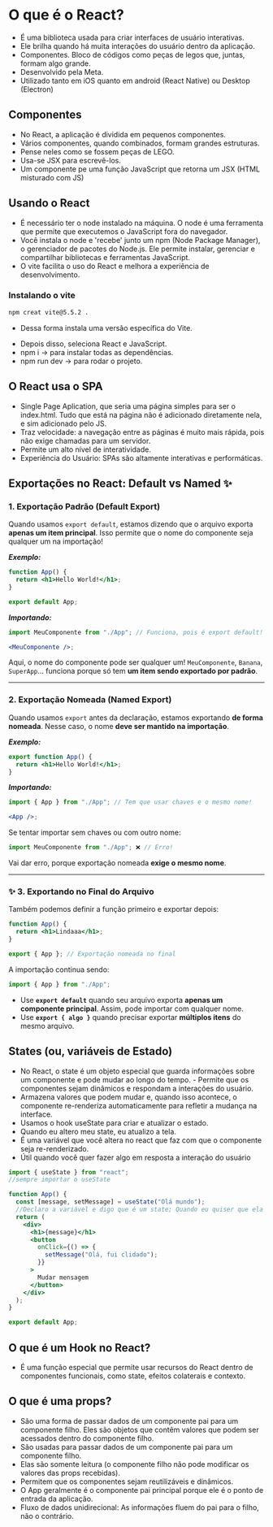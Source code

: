 # O que é o React?

- É uma biblioteca usada para criar interfaces de usuário interativas.
- Ele brilha quando há muita interações do usuário dentro da aplicação.
- Componentes. Bloco de códigos como peças de legos que, juntas, formam algo grande.
- Desenvolvido pela Meta.
- Utilizado tanto em iOS quanto em android (React Native) ou Desktop (Electron)

## Componentes

- No React, a aplicação é dividida em pequenos componentes.
- Vários componentes, quando combinados, formam grandes estruturas.
- Pense neles como se fossem peças de LEGO.
- Usa-se JSX para escrevê-los.
- Um componente pe uma função JavaScript que retorna um JSX (HTML misturado com JS)

## Usando o React

- É necessário ter o node instalado na máquina. O node é uma ferramenta que permite que executemos o JavaScript fora do navegador.
- Você instala o node e 'recebe' junto um npm (Node Package Manager), o gerenciador de pacotes do Node.js. Ele permite instalar, gerenciar e compartilhar bibliotecas e ferramentas JavaScript.
- O vite facilita o uso do React e melhora a experiência de desenvolvimento.

### Instalando o vite

```bash
npm creat vite@5.5.2 .
```

- Dessa forma instala uma versão específica do Vite.

* Depois disso, seleciona React e JavaScript.
* npm i -> para instalar todas as dependências.
* npm run dev -> para rodar o projeto.

## O React usa o SPA

- Single Page Aplication, que seria uma página simples para ser o index.html. Tudo que está na página não é adicionado diretamente nela, e sim adicionado pelo JS.
- Traz velocidade: a navegação entre as páginas é muito mais rápida, pois não exige chamadas para um servidor.
- Permite um alto nível de interatividade.
- Experiência do Usuário: SPAs são altamente interativas e performáticas.

## Exportações no React: Default vs Named ✨

### **1. Exportação Padrão (Default Export)**

Quando usamos `export default`, estamos dizendo que o arquivo exporta **apenas um item principal**. Isso permite que o nome do componente seja qualquer um na importação!

**_Exemplo:_**

```jsx
function App() {
  return <h1>Hello World!</h1>;
}

export default App;
```

**_Importando:_**

```jsx
import MeuComponente from "./App"; // Funciona, pois é export default!

<MeuComponente />;
```

Aqui, o nome do componente pode ser qualquer um! `MeuComponente`, `Banana`, `SuperApp`... funciona porque só tem **um item sendo exportado por padrão**.

---

### **2. Exportação Nomeada (Named Export)**

Quando usamos `export` antes da declaração, estamos exportando **de forma nomeada**. Nesse caso, o nome **deve ser mantido na importação**.

**_Exemplo:_**

```jsx
export function App() {
  return <h1>Hello World!</h1>;
}
```

**_Importando:_**

```jsx
import { App } from "./App"; // Tem que usar chaves e o mesmo nome!

<App />;
```

Se tentar importar sem chaves ou com outro nome:

```jsx
import MeuComponente from "./App"; ❌ // Erro!
```

Vai dar erro, porque exportação nomeada **exige o mesmo nome**.

---

### ✨ **3. Exportando no Final do Arquivo**

Também podemos definir a função primeiro e exportar depois:

```jsx
function App() {
  return <h1>Lindaaa</h1>;
}

export { App }; // Exportação nomeada no final
```

A importação continua sendo:

```jsx
import { App } from "./App";
```

- Use **`export default`** quando seu arquivo exporta **apenas um componente principal**. Assim, pode importar com qualquer nome.
- Use **`export { algo }`** quando precisar exportar **múltiplos itens** do mesmo arquivo.

## States (ou, variáveis de Estado)

- No React, o state é um objeto especial que guarda informações sobre um componente e pode mudar ao longo do tempo. - Permite que os componentes sejam dinâmicos e respondam a interações do usuário.
- Armazena valores que podem mudar e, quando isso acontece, o componente re-renderiza automaticamente para refletir a mudança na interface.
- Usamos o hook useState para criar e atualizar o estado.
- Quando eu altero meu state, eu atualizo a tela.
- É uma variável que você altera no react que faz com que o componente seja re-renderizado.
- Útil quando você quer fazer algo em resposta a interação do usuário

```jsx
import { useState } from "react";
//sempre importar o useState

function App() {
  const [message, setMessage] = useState("Olá mundo");
  //Declaro a variável e digo que é um state; Quando eu quiser que ela mude, pgo o setMessage
  return (
    <div>
      <h1>{message}</h1>
      <button
        onClick={() => {
          setMessage("Olá, fui clidado");
        }}
      >
        Mudar mensagem
      </button>
    </div>
  );
}

export default App;
```

## O que é um Hook no React?

- É uma função especial que permite usar recursos do React dentro de componentes funcionais, como state, efeitos colaterais e contexto.

## O que é uma props?

- São uma forma de passar dados de um componente pai para um componente filho. Eles são objetos que contêm valores que podem ser acessados dentro do componente filho.
- São usadas para passar dados de um componente pai para um componente filho.
- Elas são somente leitura (o componente filho não pode modificar os valores das props recebidas).
- Permitem que os componentes sejam reutilizáveis e dinâmicos.
- O App geralmente é o componente pai principal porque ele é o ponto de entrada da aplicação.
- Fluxo de dados unidirecional: As informações fluem do pai para o filho, não o contrário.

